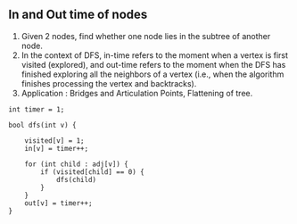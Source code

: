 ## In and Out time of nodes

1. Given 2 nodes, find whether one node lies in the subtree of another node. 
2. In the context of DFS, in-time refers to the moment when a vertex is first visited (explored), and out-time refers to the moment when the DFS has finished exploring all the neighbors of a vertex (i.e., when the algorithm finishes processing the vertex and backtracks).
3. Application : Bridges and Articulation Points, Flattening of tree. 

```
int timer = 1;

bool dfs(int v) {
    
    visited[v] = 1;
    in[v] = timer++;
    
    for (int child : adj[v]) {
        if (visited[child] == 0) {
            dfs(child)
        }
    }
    out[v] = timer++;
}
```
